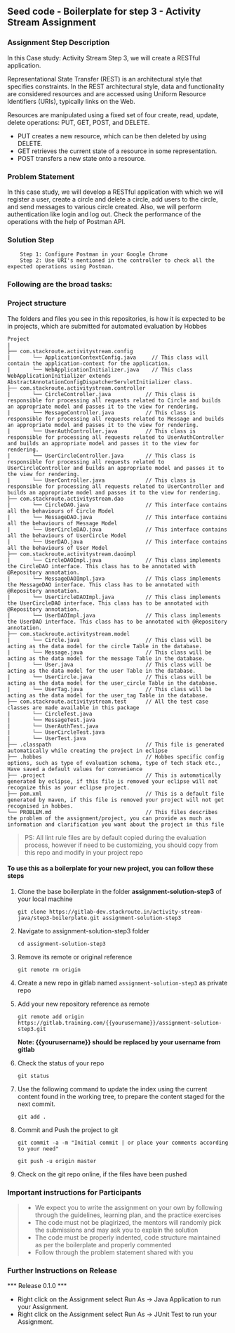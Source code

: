 ## Seed code - Boilerplate for step 3 - Activity Stream Assignment

### Assignment Step Description

In this Case study: Activity Stream Step 3, we will create a RESTful application. 

Representational State Transfer (REST) is an architectural style that specifies constraints. 
In the REST architectural style, data and functionality are considered resources and are accessed using Uniform Resource Identifiers (URIs), typically links on the Web.

Resources are manipulated using a fixed set of four create, read, update, delete operations: PUT, GET, POST, and DELETE. 
 - PUT creates a new resource, which can be then deleted by using DELETE. 
 - GET retrieves the current state of a resource in some representation. 
 - POST transfers a new state onto a resource. 

### Problem Statement

In this case study, we will develop a RESTful application with which we will register a user, create a circle and delete a circle, add users to the circle, 
and send messages to various circle created. Also, we will perform authentication like login and log out. Check the performance of the operations with the help of Postman API.

### Solution Step

        Step 1: Configure Postman in your Google Chrome
        Step 2: Use URI's mentioned in the controller to check all the expected operations using Postman.

### Following are the broad tasks:

### Project structure

The folders and files you see in this repositories, is how it is expected to be in projects, which are submitted for automated evaluation by Hobbes

    Project
	|
	├── com.stackroute.activitystream.config	           
	|	    └── ApplicationContextConfig.java     // This class will contain the application-context for the application.
	|	    └── WebApplicationInitializer.java    // This class WebApplicationInitializer extends AbstractAnnotationConfigDispatcherServletInitializer class.
	├── com.stackroute.activitystream.controller
	|		└── CircleController.java           // This class is responsible for processing all requests related to Circle and builds an appropriate model and passes it to the view for rendering.
	|		└── MessageController.java          // This class is responsible for processing all requests related to Message and builds an appropriate model and passes it to the view for rendering.
	|		└── UserAuthController.java         // This class is responsible for processing all requests related to UserAuthController and builds an appropriate model and passes it to the view for rendering.
	|		└── UserCircleController.java       // This class is responsible for processing all requests related to UserCircleController and builds an appropriate model and passes it to the view for rendering.
	|		└── UserController.java             // This class is responsible for processing all requests related to UserController and builds an appropriate model and passes it to the view for rendering.
	├── com.stackroute.activitystream.dao
	|		└── CircleDAO.java                  // This interface contains all the behaviours of Circle Model
	|		└── MessageDAO.java                 // This interface contains all the behaviours of Message Model    
	|		└── UserCircleDAO.java              // This interface contains all the behaviours of UserCircle Model
	|		└── UserDAO.java                    // This interface contains all the behaviours of User Model
	├── com.stackroute.activitystream.daoimpl
	|		└── CircleDAOImpl.java              // This class implements the CircleDAO interface. This class has to be annotated with @Repository annotation.
	|		└── MessageDAOImpl.java             // This class implements the MessageDAO interface. This class has to be annotated with @Repository annotation.
	|		└── UserCircleDAOImpl.java          // This class implements the UserCircleDAO interface. This class has to be annotated with @Repository annotation.
	|		└── UserDAOImpl.java                // This class implements the UserDAO interface. This class has to be annotated with @Repository annotation.
	├── com.stackroute.activitystream.model
	|		└── Circle.java                     // This class will be acting as the data model for the circle Table in the database.
	|		└── Message.java                    // This class will be acting as the data model for the message Table in the database.
	|		└── User.java                       // This class will be acting as the data model for the user Table in the database.
	|		└── UserCircle.java                 // This class will be acting as the data model for the user_circle Table in the database.
	|		└── UserTag.java                    // This class will be acting as the data model for the user_tag Table in the database.
	├── com.stackroute.activitystream.test      // All the test case classes are made available in this package
	|		└── CircleTest.java
	|		└── MessageTest.java  
	|		└── UserAuthTest.java 
	|		└── UserCircleTest.java
	|		└── UserTest.java      
	├── .classpath			                    // This file is generated automatically while creating the project in eclipse
	├── .hobbes   			                    // Hobbes specific config options, such as type of evaluation schema, type of tech stack etc., Have saved a default values for convenience
	├── .project			                    // This is automatically generated by eclipse, if this file is removed your eclipse will not recognize this as your eclipse project. 
	├── pom.xml 			                    // This is a default file generated by maven, if this file is removed your project will not get recognised in hobbes.
	└── PROBLEM.md  		                    // This files describes the problem of the assignment/project, you can provide as much as information and clarification you want about the project in this file

> PS: All lint rule files are by default copied during the evaluation process, however if need to be customizing, you should copy from this repo and modify in your project repo


#### To use this as a boilerplate for your new project, you can follow these steps

1. Clone the base boilerplate in the folder **assignment-solution-step3** of your local machine
     
    `git clone https://gitlab-dev.stackroute.in/activity-stream-java/step3-boilerplate.git assignment-solution-step3`

2. Navigate to assignment-solution-step3 folder

    `cd assignment-solution-step3`

3. Remove its remote or original reference

     `git remote rm origin`

4. Create a new repo in gitlab named `assignment-solution-step3` as private repo

5. Add your new repository reference as remote

     `git remote add origin https://gitlab.training.com/{{yourusername}}/assignment-solution-step3.git`

     **Note: {{yourusername}} should be replaced by your username from gitlab**

5. Check the status of your repo 
     
     `git status`

6. Use the following command to update the index using the current content found in the working tree, to prepare the content staged for the next commit.

     `git add .`
 
7. Commit and Push the project to git

     `git commit -a -m "Initial commit | or place your comments according to your need"`

     `git push -u origin master`

8. Check on the git repo online, if the files have been pushed

### Important instructions for Participants
> - We expect you to write the assignment on your own by following through the guidelines, learning plan, and the practice exercises
> - The code must not be plagirized, the mentors will randomly pick the submissions and may ask you to explain the solution
> - The code must be properly indented, code structure maintained as per the boilerplate and properly commented
> - Follow through the problem statement shared with you

### Further Instructions on Release

*** Release 0.1.0 ***

- Right click on the Assignment select Run As -> Java Application to run your Assignment.
- Right click on the Assignment select Run As -> JUnit Test to run your Assignment.